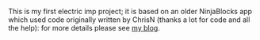 This is my first electric imp project; it is based on an older NinjaBlocks app which used code originally written by ChrisN (thanks a lot for code and all the help): for more details please see <a href="http://ivyco.blogspot.com/2013/09/my-arduino-distance-from-home-project.html">my blog</a>.

